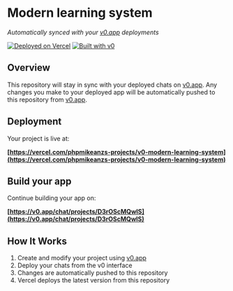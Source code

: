 # Modern learning system

*Automatically synced with your [v0.app](https://v0.app) deployments*

[![Deployed on Vercel](https://img.shields.io/badge/Deployed%20on-Vercel-black?style=for-the-badge&logo=vercel)](https://vercel.com/phpmikeanzs-projects/v0-modern-learning-system)
[![Built with v0](https://img.shields.io/badge/Built%20with-v0.app-black?style=for-the-badge)](https://v0.app/chat/projects/D3rOScMQwlS)

## Overview

This repository will stay in sync with your deployed chats on [v0.app](https://v0.app).
Any changes you make to your deployed app will be automatically pushed to this repository from [v0.app](https://v0.app).

## Deployment

Your project is live at:

**[https://vercel.com/phpmikeanzs-projects/v0-modern-learning-system](https://vercel.com/phpmikeanzs-projects/v0-modern-learning-system)**

## Build your app

Continue building your app on:

**[https://v0.app/chat/projects/D3rOScMQwlS](https://v0.app/chat/projects/D3rOScMQwlS)**

## How It Works

1. Create and modify your project using [v0.app](https://v0.app)
2. Deploy your chats from the v0 interface
3. Changes are automatically pushed to this repository
4. Vercel deploys the latest version from this repository
